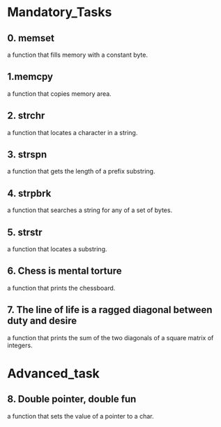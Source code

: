 <h1>Mandatory_Tasks</h1>

## 0. memset
a function that fills memory with a constant byte.
## 1.memcpy
a function that copies memory area.
## 2. strchr
a function that locates a character in a string.
## 3. strspn
a function that gets the length of a prefix substring.
## 4. strpbrk
a function that searches a string for any of a set of bytes.
## 5. strstr
a function that locates a substring.
## 6. Chess is mental torture
a function that prints the chessboard.
## 7. The line of life is a ragged diagonal between duty and desire
a function that prints the sum of the two diagonals of a square matrix of integers.

<h1>Advanced_task</h1>

## 8. Double pointer, double fun
a function that sets the value of a pointer to a char.
